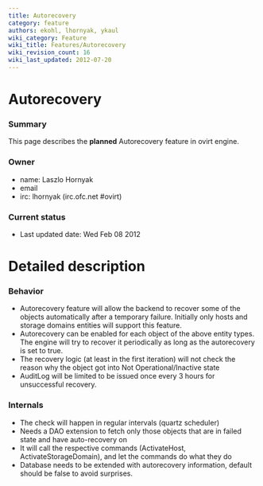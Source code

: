 ```yaml
---
title: Autorecovery
category: feature
authors: ekohl, lhornyak, ykaul
wiki_category: Feature
wiki_title: Features/Autorecovery
wiki_revision_count: 16
wiki_last_updated: 2012-07-20
---
```


# Autorecovery

### Summary

This page describes the **planned** Autorecovery feature in ovirt engine.

### Owner

*   name: Laszlo Hornyak
*   email <lhornyak at redhat dot com>
*   irc: lhornyak (irc.ofc.net #ovirt)

### Current status

*   Last updated date: Wed Feb 08 2012

# Detailed description

### Behavior

*   Autorecovery feature will allow the backend to recover some of the objects automatically after a temporary failure. Initially only hosts and storage domains entities will support this feature.
*   Autorecovery can be enabled for each object of the above entity types. The engine will try to recover it periodically as long as the autorecovery is set to true.
*   The recovery logic (at least in the first iteration) will not check the reason why the object got into Not Operational/Inactive state
*   AuditLog will be limited to be issued once every 3 hours for unsuccessful recovery.

### Internals

*   The check will happen in regular intervals (quartz scheduler)
*   Needs a DAO extension to fetch only those objects that are in failed state and have auto-recovery on
*   It will call the respective commands (ActivateHost, ActivateStorageDomain), and let the commands do what they do
*   Database needs to be extended with autorecovery information, default should be false to avoid surprises.
